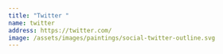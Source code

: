 ```yaml
---
title: "Twitter "
name: twitter
address: https://twitter.com/
image: /assets/images/paintings/social-twitter-outline.svg
---
```

